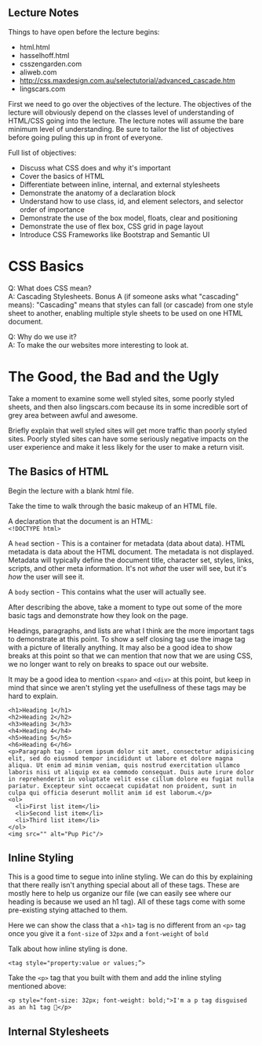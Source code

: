 ## Lecture Notes

Things to have open before the lecture begins:
  - html.html
  - hasselhoff.html
  - csszengarden.com
  - aliweb.com
  - http://css.maxdesign.com.au/selectutorial/advanced_cascade.htm
  - lingscars.com


First we need to go over the objectives of the lecture. The objectives of the lecture will obviously depend on the classes level of understanding of HTML/CSS going into the lecture. The lecture notes will assume the bare minimum level of understanding. Be sure to tailor the list of objectives before going puling this up in front of everyone.  


Full list of objectives:  
  - Discuss what CSS does and why it's important
  - Cover the basics of HTML
  - Differentiate between inline, internal, and external stylesheets
  - Demonstrate the anatomy of a declaration block
  - Understand how to use class, id, and element selectors, and selector order of importance
  - Demonstrate the use of the box model, floats, clear and positioning
  - Demonstrate the use of flex box, CSS grid in page layout
  - Introduce CSS Frameworks like Bootstrap and Semantic UI


# CSS Basics
Q: What does CSS mean?  
A: Cascading Stylesheets.
Bonus A (if someone asks what "cascading" means): "Cascading" means that styles can fall (or cascade) from one style sheet to another, enabling multiple style sheets to be used on one HTML document.

Q: Why do we use it?  
A: To make the our websites more interesting to look at.


# The Good, the Bad and the Ugly
Take a moment to examine some well styled sites, some poorly styled sheets, and then also lingscars.com because its in some incredible sort of grey area between awful and awesome.  

Briefly explain that well styled sites will get more traffic than poorly styled sites. Poorly styled sites can have some seriously negative impacts on the user experience and make it less likely for the user to make a return visit.


## The Basics of HTML
Begin the lecture with a blank html file.  

Take the time to walk through the basic makeup of an HTML file.

A declaration that the document is an HTML:  
`<!DOCTYPE html>`  

A `head` section - This is a container for metadata (data about data). HTML metadata is data about the HTML document. The metadata is not displayed. Metadata will typically define the document title, character set, styles, links, scripts, and other meta information. It's not _what_ the user will see, but it's _how_ the user will see it.

A `body` section - This contains what the user will actually see.

After describing the above, take a moment to type out some of the more basic tags and demonstrate how they look on the page.  

Headings, paragraphs, and lists are what I think are the more important tags to demonstrate at this point. To show a self closing tag use the image tag with a picture of literally anything. It may also be a good idea to show breaks at this point so that we can mention that now that we are using CSS, we no longer want to rely on breaks to space out our website.  

It may be a good idea to mention `<span>` and `<div>` at this point, but keep in mind that since we aren't styling yet the usefullness of these tags may be hard to explain.

```
<h1>Heading 1</h1>
<h2>Heading 2</h2>
<h3>Heading 3</h3>
<h4>Heading 4</h4>
<h5>Heading 5</h5>
<h6>Heading 6</h6>
<p>Paragraph tag - Lorem ipsum dolor sit amet, consectetur adipisicing elit, sed do eiusmod tempor incididunt ut labore et dolore magna aliqua. Ut enim ad minim veniam, quis nostrud exercitation ullamco laboris nisi ut aliquip ex ea commodo consequat. Duis aute irure dolor in reprehenderit in voluptate velit esse cillum dolore eu fugiat nulla pariatur. Excepteur sint occaecat cupidatat non proident, sunt in culpa qui officia deserunt mollit anim id est laborum.</p>
<ol>
  <li>First list item</li>
  <li>Second list item</li>
  <li>Third list item</li>
</ol>
<img src="" alt="Pup Pic"/>
```


## Inline Styling

This is a good time to segue into inline styling. We can do this by explaining that there really isn't anything special about all of these tags. These are mostly here to help us organize our file (we can easily see where our heading is because we used an h1 tag). All of these tags come with some pre-existing stying attached to them.  

Here we can show the class that a `<h1>` tag is no different from an `<p>` tag once you give it a `font-size` of `32px` and a `font-weight` of `bold`

Talk about how inline styling is done.

`<tag style="property:value or values;”>`

Take the `<p>` tag that you built with them and add the inline styling mentioned above:  

`<p style="font-size: 32px; font-weight: bold;">I'm a p tag disguised as an h1 tag 🤫</p>`


## Internal Stylesheets
